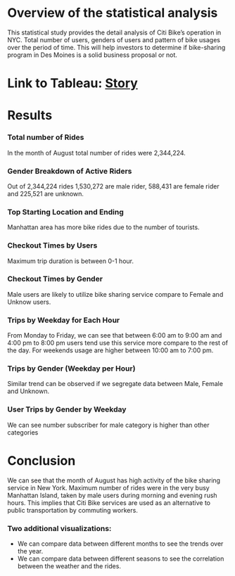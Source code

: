 # Overview of the statistical analysis
This statistical study provides the detail analysis of Citi Bike’s operation in NYC. Total number of users, genders of users and pattern of bike usages over the period of time. This will help investors to determine if bike-sharing program in Des Moines is a solid business proposal or not.

# Link to Tableau:  [Story](https://public.tableau.com/app/profile/saber.ahsan.chowdhury/viz/NYCStory_16332750898690/NYCStory)

# Results
### Total number of Rides 
In the month of August total number of rides were 2,344,224.
### Gender Breakdown of Active Riders 
Out of 2,344,224 rides 1,530,272 are male rider, 588,431 are female rider and 225,521 are unknown. 
### Top Starting Location and Ending
Manhattan area has more bike rides due to the number of tourists.
### Checkout Times by Users
Maximum trip duration is between 0-1 hour.
### Checkout Times by Gender 
Male users are likely to utilize bike sharing service compare to Female and Unknow users.
### Trips by Weekday for Each Hour 
From Monday to Friday, we can see that between 6:00 am to 9:00 am and 4:00 pm to 8:00 pm users tend use this service more compare to the rest of the day. For weekends usage are higher between 10:00 am to 7:00 pm.
### Trips by Gender (Weekday per Hour)
Similar trend can be observed if we segregate data between Male, Female and Unknown. 
### User Trips by Gender by Weekday
We can see number subscriber for male category is higher than other categories
    
# Conclusion
We can see that the month of August has high activity of the bike sharing service in New York. Maximum number of rides were in the very busy Manhattan Island, taken by male users during morning and evening rush hours. This implies that Citi Bike services are used as an alternative to public transportation by commuting workers. 
### Two additional visualizations:
*	We can compare data between different months to see the trends over the year.
*	We can compare data between different seasons to see the correlation between the weather and the rides.
